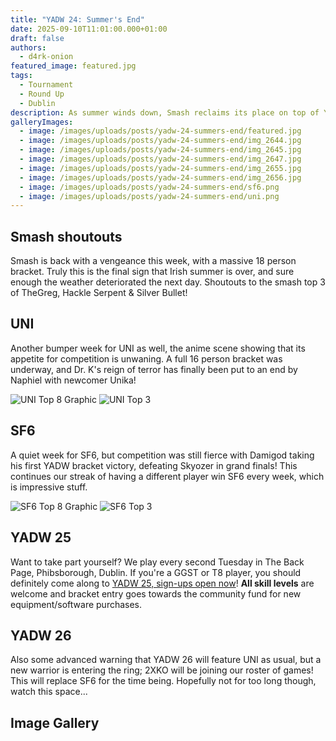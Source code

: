 ```yaml
---
title: "YADW 24: Summer's End"
date: 2025-09-10T11:01:00.000+01:00
draft: false
authors:
  - d4rk-onion
featured_image: featured.jpg
tags:
  - Tournament
  - Round Up
  - Dublin
description: As summer winds down, Smash reclaims its place on top of YADW
galleryImages:
  - image: /images/uploads/posts/yadw-24-summers-end/featured.jpg
  - image: /images/uploads/posts/yadw-24-summers-end/img_2644.jpg
  - image: /images/uploads/posts/yadw-24-summers-end/img_2645.jpg
  - image: /images/uploads/posts/yadw-24-summers-end/img_2647.jpg
  - image: /images/uploads/posts/yadw-24-summers-end/img_2655.jpg
  - image: /images/uploads/posts/yadw-24-summers-end/img_2656.jpg
  - image: /images/uploads/posts/yadw-24-summers-end/sf6.png
  - image: /images/uploads/posts/yadw-24-summers-end/uni.png
---
```

## Smash shoutouts
Smash is back with a vengeance this week, with a massive 18 person bracket. Truly this is the final sign that Irish summer is over, and sure enough the weather deteriorated the next day. Shoutouts to the smash top 3 of TheGreg, Hackle Serpent & Silver Bullet!

## UNI

Another bumper week for UNI as well, the anime scene showing that its appetite for competition is unwaning. A full 16 person bracket was underway, and Dr. K's reign of terror has finally been put to an end by Naphiel with newcomer Unika!

![UNI Top 8 Graphic](/images/uploads/posts/yadw-24-summers-end/uni.png)
![UNI Top 3](/images/uploads/posts/yadw-24-summers-end/img_2656.jpg)


## SF6

A quiet week for SF6, but competition was still fierce with Damigod taking his first YADW bracket victory, defeating Skyozer in grand finals! This continues our streak of having a different player win SF6 every week, which is impressive stuff.

![SF6 Top 8 Graphic](/images/uploads/posts/yadw-24-summers-end/sf6.png)
![SF6 Top 3](/images/uploads/posts/yadw-24-summers-end/img_2655.jpg)

## YADW 25

Want to take part yourself? We play every second Tuesday in The Back Page, Phibsborough, Dublin. If you're a GGST or T8 player, you should definitely come along to [YADW 25, sign-ups open now](https://start.gg/yadw)! **All skill levels** are welcome and bracket entry goes towards the community fund for new equipment/software purchases.

## YADW 26

Also some advanced warning that YADW 26 will feature UNI as usual, but a new warrior is entering the ring; 2XKO will be joining our roster of games! This will replace SF6 for the time being. Hopefully not for too long though, watch this space...

## Image Gallery
